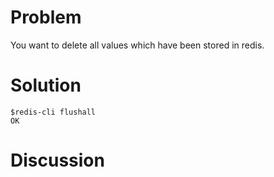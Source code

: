 # Problem

You want to delete all values which have been stored in redis.

# Solution

	$redis-cli flushall
	OK

# Discussion


